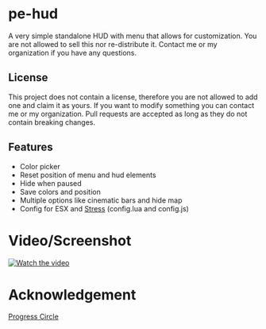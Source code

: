 # pe-hud

A very simple standalone HUD with menu that allows for customization. You are not allowed to sell this nor re-distribute it. Contact me or my organization if you have any questions.

## License
This project does not contain a license, therefore you are not allowed to add one and claim it as yours. If you want to modify something you can contact me or my organization. Pull requests are accepted as long as they do not contain breaking changes.

## Features
 - Color picker
 - Reset position of menu and hud elements
 - Hide when paused
 - Save colors and position
 - Multiple options like cinematic bars and hide map
 - Config for ESX and [Stress](https://github.com/utkuali/Stress-System-by-utku) (config.lua and config.js)

# Video/Screenshot
[![Watch the video](https://imgur.com/a/zvRMjZl.png)](https://streamable.com/xtfytg)

# Acknowledgement
[Progress Circle](https://github.com/nafing/esx_nafing_hud/blob/master/html/main.js#L59)
